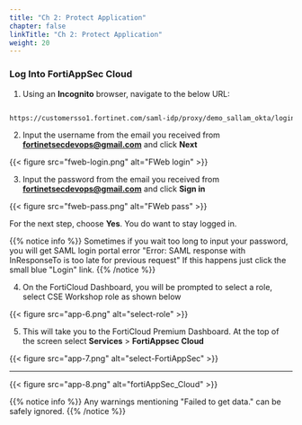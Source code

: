 ```yaml
---
title: "Ch 2: Protect Application"
chapter: false
linkTitle: "Ch 2: Protect Application"
weight: 20
---
```


### Log Into FortiAppSec Cloud

1.  Using an **Incognito** browser, navigate to the below URL:

```sh

https://customersso1.fortinet.com/saml-idp/proxy/demo_sallam_okta/login/

```

2.  Input the username from the email you received from **fortinetsecdevops@gmail.com** and click **Next**

{{< figure src="fweb-login.png" alt="FWeb login" >}}

3.  Input the password from the email you received from **fortinetsecdevops@gmail.com** and click **Sign in**

{{< figure src="fweb-pass.png" alt="FWeb pass" >}}

For the next step, choose **Yes**.  You do want to stay logged in.

{{% notice info %}} Sometimes if you wait too long to input your password, you will get SAML login portal error "Error: SAML response with InResponseTo is too late for previous request"  If this happens just click the small blue "Login" link. {{% /notice %}}

4. On the FortiCloud Dashboard, you will be prompted to select a role, select CSE Workshop role as shown below 

{{< figure src="app-6.png" alt="select-role" >}}

5. This will take you to the FortiCloud Premium Dashboard. At the top of the screen select **Services** > **FortiAppsec Cloud**

{{< figure src="app-7.png" alt="select-FortiAppSec" >}}

---


{{< figure src="app-8.png" alt="fortiAppSec_Cloud" >}}

{{% notice info %}} Any warnings mentioning "Failed to get data." can be safely ignored. {{% /notice %}}